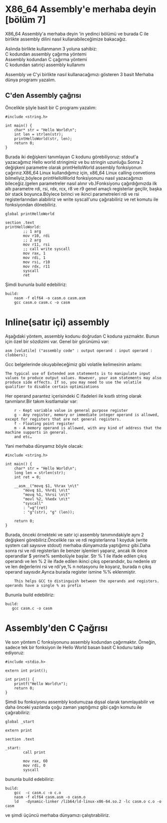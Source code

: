 # X86_64 Assembly'e merhaba deyin [bölüm 7]
X86_64 Assembly'a merhaba deyin 'in yedinci bölümü ve burada C ile birlikte assembly dilini  nasıl kullanabileceğimize bakacağız.

Aslında birlikte kullanmanın 3 yoluna sahibiz: <br>
C kodundan assembly çağırma yöntemi <br>
Assembly kodundan C çağırma yöntemi <br>
C kodundan satıriçi assembly kullanımı <br>

Assembly ve C'yi birlikte nasıl kullanacağımızı gösteren 3 basit Merhaba dünya programı yazalım.
## C'den Assembly çağrısı
Öncelikle şöyle basit bir C programı yazalım:
```
#include <string.h>

int main() {
	char* str = "Hello World\n";
	int len = strlen(str);
	printHelloWorld(str, len);
	return 0;
}
```
Burada iki değişkeni tanımlayan C kodunu görebiliyoruz: stdout'a yazacağımız Hello world stringimiz ve bu stringin uzunluğu.Sonra  2 değişkeni parametre olarak printHelloWorld assembly fonksiyonun çağırırız.X86_64 Linux kullandığımız için, x86_64 Linux calling convetions bilmeliyiz,böylece printHelloWorld fonksiyonunu nasıl yazacağımızı bileceğiz.(gelen parametreler nasıl alınır vb.)Fonksiyonu çağırdığımızda ilk altı parametre rdi, rsi, rdx, rcx, r8 ve r9 genel amaçlı registerlar geçilir, başka bir stack boyunca.Böylece birinci ve ikinci parametreleri rdi ve rsi registerlarından alabiliriz ve write syscall'unu çağırabiliriz  ve ret komutu ile fonksiyondan dönebiliriz.
```
global printHelloWorld

section .text
printHelloWorld:
		;; 1 arg
		mov r10, rdi
		;; 2 arg
		mov r11, rsi
		;; call write syscall
		mov rax, 1
		mov rdi, 1
		mov rsi, r10
		mov rdx, r11
		syscall
		ret
```
Şimdi bununla build edebiliriz:
```
build:
	nasm -f elf64 -o casm.o casm.asm
	gcc casm.o casm.c -o casm
```
# Inline(satır içi) assembly
Aşağıdaki yöntem, assembly kodunu doğrudan C koduna yazmaktır. Bunun için özel bir sözdizimi var. Genel bir görünümü var:
```
asm [volatile] ("assembly code" : output operand : input operand : clobbers);
```
Gcc belgelerinde okuyabileceğimiz gibi volatile kelimesinin anlamı:
```
The typical use of Extended asm statements is to manipulate input values to produce output values. However, your asm statements may also produce side effects. If so, you may need to use the volatile qualifier to disable certain optimizations
```
Her operand parantez içerisindeki C ifadeleri ile kısıtlı string olarak tanımlanır.Bir takım kısıtlamalar var:
```
    r - Kept variable value in general purpose register
    g - Any register, memory or immediate integer operand is allowed, except for registers that are not general registers.
    f - Floating point register
    m - A memory operand is allowed, with any kind of address that the machine supports in general.
    and etc…
```
Yani merhaba dünyamız böyle olacak:
```
#include <string.h>

int main() {
	char* str = "Hello World\n";
	long len = strlen(str);
	int ret = 0;

	__asm__("movq $1, %%rax \n\t"
		"movq $1, %%rdi \n\t"
		"movq %1, %%rsi \n\t"
		"movl %2, %%edx \n\t"
		"syscall"
		: "=g"(ret)
		: "g"(str), "g" (len));

	return 0;
}
```
Burada, önceki örnekteki ve satır içi assembly tanımındakiyle aynı 2 değişkeni görebiliriz.Öncelikle rax ve rdi registerlarına 1 koyduk (write system call sayısıve stdout) merhaba dünyamızda yaptığımız gibi.Daha sonra rsi ve rdi registerları ile benzer işlemleri yaparız, ancak ilk önce operandlar $ yerine% sembolüyle başlar.
Str % 1 ile ifade edilen çıkış operandı ve len   % 2 ile ifade edilen  ikinci çıkış operandıdır, bu nedenle str ve len değerlerini rsi ve rdi'ye,% n notasyonu ile koyarız, burada n çıkış operand sayısıdır.Ayrıca burada register ismine %% eklenmiştir.
```
    This helps GCC to distinguish between the operands and registers. operands have a single % as prefix
 ```
Bununla build edebiliriz:
 ```
build:
	gcc casm.c -o casm
 ```
# Assembly'den C Çağrısı
Ve son yöntem C fonksiyonunu assembly kodundan çağırmaktır. Örneğin, sadece tek bir fonksiyon ile  Hello World  basan basit C kodunu takip ediyoruz:
```
#include <stdio.h>

extern int print();

int print() {
	printf("Hello World\n");
	return 0;
}
```
Şimdi bu fonksiyonu  assembly  kodumuzaa dışsal olarak tanımlayabilir ve daha önceki yazılarda çoğu zaman yaptığımız gibi çağrı komutu ile çağırabiliriz:
```
global _start

extern print

section .text

_start:
		call print

		mov rax, 60
		mov rdi, 0
		syscall
```
bununla build edebiliriz:
```
build:
	gcc  -c casm.c -o c.o
	nasm -f elf64 casm.asm -o casm.o
	ld   -dynamic-linker /lib64/ld-linux-x86-64.so.2 -lc casm.o c.o -o casm
```
ve şimdi üçüncü merhaba dünyamızı çalıştırabiliriz.

